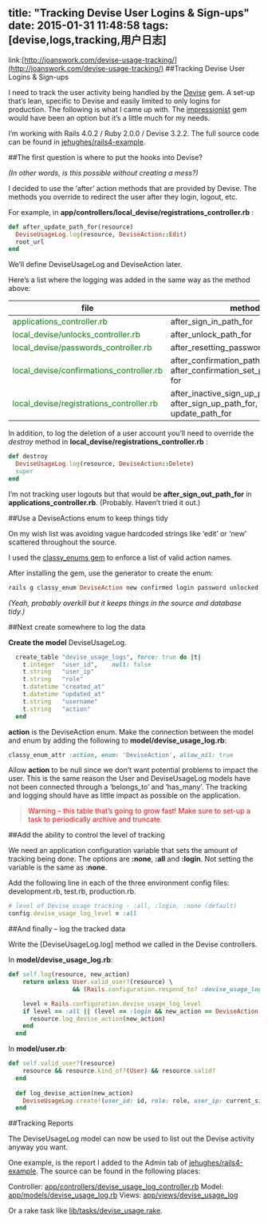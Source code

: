 title: "Tracking Devise User Logins & Sign-ups"
date: 2015-01-31 11:48:58
tags: [devise,logs,tracking,用户日志]
---

link:[http://joanswork.com/devise-usage-tracking/](http://joanswork.com/devise-usage-tracking/)
##Tracking Devise User Logins & Sign-ups

I need to track the user activity being handled by the [Devise](https://github.com/plataformatec/devise) gem. A set-up that’s lean, specific to Devise and easily limited to only logins for production. The following is what I came up with. The [impressionist](https://github.com/charlotte-ruby/impressionist) gem would have been an option but it’s a little much for my needs.

I’m working with Rails 4.0.2 / Ruby 2.0.0 / Devise 3.2.2. The full source code can be found in [jehughes/rails4-example](https://github.com/jehughes/rails4-example).

##The first question is where to put the hooks into Devise?

*(In other words, is this possible without creating a mess?)*

I decided to use the ‘after’ action methods that are provided by Devise. The methods you override to redirect the user after they login, logout, etc.

For example, in **app/controllers/local_devise/registrations_controller.rb** :

```ruby
def after_update_path_for(resource)
  DeviseUsageLog.log(resource, DeviseAction::Edit)
  root_url
end
```

We’ll define DeviseUsageLog and DeviseAction later.

Here’s a list where the logging was added in the same way as the method above:

file | method
----|------
<font color="green">applications_controller.rb</font> | after_sign_in_path_for  
<font color="green">local_devise/unlocks_controller.rb</font> | after_unlock_path_for  
<font color="green">local_devise/passwords_controller.rb</font> | after_resetting_password_path_for 
<font color="green">local_devise/confirmations_controller.rb</font> | after_confirmation_path_for, after_confirmation_set_password_path_ for
<font color="green">local_devise/registrations_controller.rb</font> | after_inactive_sign_up_path_for, after_sign_up_path_for, after_- update_path_for

In addition, to log the deletion of a user account you’ll need to override the *destroy* method in **local_devise/registrations_controller.rb** :
```ruby
def destroy
  DeviseUsageLog.log(resource, DeviseAction::Delete)
  super
end
```

I’m not tracking user logouts but that would be **after_sign_out_path_for** in **applications_controller.rb**. (Probably. Haven’t tried it out.)

##Use a DeviseActions enum to keep things tidy

On my wish list was avoiding vague hardcoded strings like ‘edit’ or ‘new’ scattered throughout the source.

I used the [classy_enums gem](https://github.com/beerlington/classy_enum) to enforce a list of valid action names.

After installing the gem, use the generator to create the enum:

```ruby
rails g classy_enum DeviseAction new confirmed login password unlocked edit delete
```

*(Yeah, probably overkill but it keeps things in the source and database tidy.)*

##Next create somewhere to log the data

**Create the model** DeviseUsageLog.

```ruby
  create_table "devise_usage_logs", force: true do |t|
    t.integer  "user_id",    null: false
    t.string   "user_ip"
    t.string   "role"
    t.datetime "created_at"
    t.datetime "updated_at"
    t.string   "username"
    t.string   "action"
  end
```

**action** is the DeviseAction enum. Make the connection between the model and enum by adding the following to **model/devise_usage_log.rb**:

```ruby
classy_enum_attr :action, enum: 'DeviseAction', allow_nil: true
```

Allow **action** to be null since we don’t want potential problems to impact the user. This is the same reason the User and DeviseUsageLog models have not been connected through a ‘belongs_to’ and ‘has_many’. The tracking and logging should have as little impact as possible on the application.

> <font color="red">Warning – this table that’s going to grow fast! Make sure to set-up a task to periodically archive and truncate.</font>

##Add the ability to control the level of tracking

We need an application configuration variable that sets the amount of tracking being done. The options are **:none**, **:all** and **:login**. Not setting the variable is the same as **:none**.

Add the following line in each of the three environment config files: development.rb, test.rb, production.rb.

```ruby
# level of Devise usage tracking - :all, :login, :none (default)
config.devise_usage_log_level = :all
```

##And finally – log the tracked data

Write the [DeviseUsageLog.log] method we called in the Devise controllers.

In **model/devise_usage_log.rb**:

```ruby
def self.log(resource, new_action)
    return unless User.valid_user?(resource) \
                  && (Rails.configuration.respond_to? :devise_usage_log_level)

    level = Rails.configuration.devise_usage_log_level
    if level == :all || (level == :login && new_action == DeviseAction::Login)
      resource.log_devise_action(new_action)
    end
  end
```

In **model/user.rb**:

```ruby
def self.valid_user?(resource)
    resource && resource.kind_of?(User) && resource.valid?
  end
 
  def log_devise_action(new_action)
    DeviseUsageLog.create!(user_id: id, role: role, user_ip: current_sign_in_ip, username: username, action: new_action)
  end
```

##Tracking Reports

The DeviseUsageLog model can now be used to list out the Devise activity anyway you want.

One example, is the report I added to the Admin tab of [jehughes/rails4-example](https://github.com/jehughes/rails4-example). The source can be found in the following places:

Controller: [app/controllers/devise_usage_log_controller.rb](https://github.com/jehughes/rails4-example/blob/master/app/controllers/devise_usage_log_controller.rb)
Model: [app/models/devise_usage_log.rb](https://github.com/jehughes/rails4-example/blob/master/app/models/devise_usage_log.rb)
Views: [app/views/devise_usage_log](https://github.com/jehughes/rails4-example/tree/master/app/views/devise_usage_log)

Or a rake task like [lib/tasks/devise_usage.rake](https://github.com/jehughes/rails4-example/blob/master/lib/tasks/devise_usage.rake).
